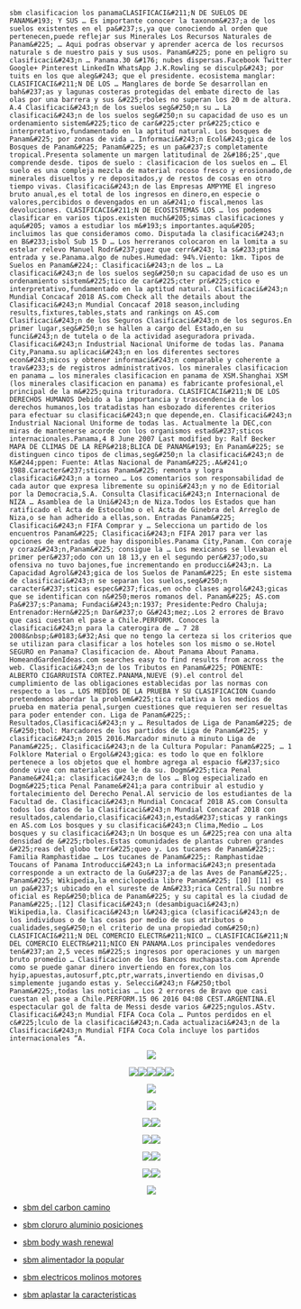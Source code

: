 
```
sbm clasificacion los panamaCLASIFICACI&#211;N DE SUELOS DE PANAM&#193; Y SUS … Es importante conocer la taxonom&#237;a de los suelos existentes en el pa&#237;s,ya que conociendo al orden que pertenecen,puede reflejar sus Minerales Los Recursos Naturales de Panam&#225; … Aqui podras observar y aprender acerca de los recursos naturale s de nuestro pais y sus usos. Panam&#225; pone en peligro su clasificaci&#243;n … Panama.30 &#176; nubes dispersas.Facebook Twitter Google+ Pinterest LinkedIn WhatsApp J.K.Rowling se disculp&#243; por tuits en los que aleg&#243; que el presidente. ecosistema manglar: CLASIFICACI&#211;N DE LOS … Manglares de borde Se desarrollan en bah&#237;as y lagunas costeras protegidas del embate directo de las olas por una barrera y sus &#225;rboles no superan los 20 m de altura. A.4 Clasificaci&#243;n de los suelos seg&#250;n su … La clasificaci&#243;n de los suelos seg&#250;n su capacidad de uso es un ordenamiento sistem&#225;tico de car&#225;cter pr&#225;ctico e interpretativo,fundamentado en la aptitud natural. Los bosques de Panam&#225; por zonas de vida … Informaci&#243;n Ecol&#243;gica de los Bosques de Panam&#225; Panam&#225; es un pa&#237;s completamente tropical.Presenta solamente un margen latitudinal de 2&#186;25',que comprende desde. tipos de suelo : clasificacion de los suelos en … El suelo es una compleja mezcla de material rocoso fresco y erosionado,de minerales disueltos y re depositados,y de restos de cosas en otro tiempo vivas. Clasificaci&#243;n de las Empresas AMPYME El ingreso bruto anual,es el total de los ingresos en dinero,en especie o valores,percibidos o devengados en un a&#241;o fiscal,menos las devoluciones. CLASIFICACI&#211;N DE ECOSISTEMAS LOS … los podemos clasificar en varios tipos.existen much&#205;simas clasificaciones y aqu&#205; vamos a estudiar los m&#193;s importantes.aqu&#205; incluimos las que consideramos como. Disputada la clasificaci&#243;n en B&#233;isbol Sub 15 D … Los herreranos colocaron en la lomita a su estelar relevo Manuel Rodr&#237;guez que cerr&#243; la s&#233;ptima entrada y se.Panama.algo de nubes.Humedad: 94%.Viento: 1km. Tipos de Suelos en Panam&#224;: Clasificaci&#243;n de los … La clasificaci&#243;n de los suelos seg&#250;n su capacidad de uso es un ordenamiento sistem&#225;tico de car&#225;cter pr&#225;ctico e interpretativo,fundamentado en la aptitud natural. Clasificaci&#243;n Mundial Concacaf 2018 AS.com Check all the details about the Clasificaci&#243;n Mundial Concacaf 2018 season,including results,fixtures,tables,stats and rankings on AS.com Clasificaci&#243;n de los Seguros Clasificaci&#243;n de los seguros.En primer lugar,seg&#250;n se hallen a cargo del Estado,en su funci&#243;n de tutela o de la actividad aseguradora privada. Clasificaci&#243;n Industrial Nacional Uniforme de todas las. Panama City,Panama.su aplicaci&#243;n en los diferentes sectores econ&#243;micos y obtener informaci&#243;n comparable y coherente a trav&#233;s de registros administrativos. los minerales clasificacion en panama … los minerales clasificacion en panama de XSM.Shanghai XSM (los minerales clasificacion en panama) es fabricante profesional,el principal de la m&#225;quina trituradora. CLASIFICACI&#211;N DE LOS DERECHOS HUMANOS Debido a la importancia y trascendencia de los derechos humanos,los tratadistas han esbozado diferentes criterios para efectuar su clasificaci&#243;n que depende,en. Clasificaci&#243;n Industrial Nacional Uniforme de todas las. Actualmente la DEC,con miras de mantenerse acorde con los organismos estad&#237;sticos internacionales.Panama,4 8 June 2007 Last modified by: Ralf Becker MAPA DE CLIMAS DE LA REP&#218;BLICA DE PANAM&#193; En Panam&#225; se distinguen cinco tipos de climas,seg&#250;n la clasificaci&#243;n de K&#244;ppen: Fuente: Atlas Nacional de Panam&#225;.A&#241;o 1988.Caracter&#237;sticas Panam&#225; remonta y logra clasificaci&#243;n a torneo … Los comentarios son responsabilidad de cada autor que expresa libremente su opini&#243;n y no de Editorial por la Democracia,S.A. Consulta Clasificaci&#243;n Internacional de NIZA … Asamblea de la Uni&#243;n de Niza.Todos los Estados que han ratificado el Acta de Estocolmo o el Acta de Ginebra del Arreglo de Niza,o se han adherido a ellas,son. Entradas Panam&#225; Clasificaci&#243;n FIFA Comprar y … Selecciona un partido de los encuentros Panam&#225; Clasificaci&#243;n FIFA 2017 para ver las opciones de entradas que hay disponibles.Panama City,Panam. Con coraje y coraz&#243;n,Panam&#225; consigue la … Los mexicanos se llevaban el primer per&#237;odo con un 18 13,y en el segundo per&#237;odo,su ofensiva no tuvo bajones,fue incrementando en producci&#243;n. La Capacidad Agrol&#243;gica de los Suelos de Panam&#225; En este sistema de clasificaci&#243;n se separan los suelos,seg&#250;n caracter&#237;sticas espec&#237;ficas,en ocho clases agrol&#243;gicas que se identifican con n&#250;meros romanos del. Panam&#225; AS.com Pa&#237;s:Panama; Fundaci&#243;n:1937; Presidente:Pedro Chaluja; Entrenador:Hern&#225;n Dar&#237;o G&#243;mez;.Los 2 errores de Bravo que casi cuestan el pase a Chile.PERFORM. Conoces la clasificaci&#243;n para la caterogira de … 7 28 2008&nbsp;&#0183;&#32;Asi que no tengo la certeza si los criterios que se utilizan para clasificar a los hoteles son los mismo o se.Hotel SEGURO en Panama? Clasificacion de. About Panama About Panama. HomeandGardenIdeas.com searches easy to find results from across the web. Clasificaci&#243;n de los Tributos en Panam&#225; PONENTE: ALBERTO CIGARRUISTA CORTEZ.PANAMA,NUEVE (9).el control del cumplimiento de las obligaciones establecidas por las normas con respecto a los … LOS MEDIOS DE LA PRUEBA Y SU CLASIFICACION Cuando pretendemos abordar la problem&#225;tica relativa a los medios de prueba en materia penal,surgen cuestiones que requieren ser resueltas para poder entender con. Liga de Panam&#225;: Resultados,Clasificaci&#243;n y … Resultados de Liga de Panam&#225; de F&#250;tbol: Marcadores de los partidos de Liga de Panam&#225; y clasificaci&#243;n 2015 2016.Marcador minuto a minuto Liga de Panam&#225;. Clasificaci&#243;n de la Cultura Popular: Panam&#225; … 1 Folklore Material o Ergol&#243;gica: es todo lo que en folklore pertenece a los objetos que el hombre agrega al espacio f&#237;sico donde vive con materiales que le da su. Dogm&#225;tica Penal Paname&#241;a: clasificaci&#243;n de los … Blog especializado en Dogm&#225;tica Penal Paname&#241;a para contribuir al estudio y fortalecimiento del Derecho Penal.Al servicio de los estudiantes de la Facultad de. Clasificaci&#243;n Mundial Concacaf 2018 AS.com Consulta todos los datos de la Clasificaci&#243;n Mundial Concacaf 2018 con resultados,calendario,clasificaci&#243;n,estad&#237;sticas y rankings en AS.com Los bosques y su clasificaci&#243;n Clima,Medio … Los bosques y su clasificaci&#243;n Un bosque es un &#225;rea con una alta densidad de &#225;rboles.Estas comunidades de plantas cubren grandes &#225;reas del globo terr&#225;queo y. Los tucanes de Panam&#225;: Familia Ramphastidae … Los tucanes de Panam&#225;: Ramphastidae Toucans of Panama Introducci&#243;n La informaci&#243;n presentada corresponde a un extracto de la Gu&#237;a de las Aves de Panam&#225;. Panam&#225; Wikipedia,la enciclopedia libre Panam&#225; [10] [11] es un pa&#237;s ubicado en el sureste de Am&#233;rica Central.Su nombre oficial es Rep&#250;blica de Panam&#225; y su capital es la ciudad de Panam&#225;.[12] Clasificaci&#243;n (desambiguaci&#243;n) Wikipedia,la. Clasificaci&#243;n l&#243;gica (clasificaci&#243;n de los individuos o de las cosas por medio de sus atributos o cualidades,seg&#250;n el criterio de una propiedad com&#250;n) CLASIFICACI&#211;N DEL COMERCIO ELECTR&#211;NICO … CLASIFICACI&#211;N DEL COMERCIO ELECTR&#211;NICO EN PANAMA.Los principales vendedores ten&#237;an 2,5 veces m&#225;s ingresos por operaciones y un margen bruto promedio … Clasificacion de los Bancos muchapasta.com Aprende como se puede ganar dinero invertiendo en forex,con los hyip,apuestas,autosurf,ptc,ptr,warrats,invertiendo en divisas,O simplemente jugando estas y. Selecci&#243;n F&#250;tbol Panam&#225;,todas las noticias … Los 2 errores de Bravo que casi cuestan el pase a Chile.PERFORM.15 06 2016 04:08 CEST.ARGENTINA.El espectacular gol de falta de Messi desde varios &#225;ngulos.AStv. Clasificaci&#243;n Mundial FIFA Coca Cola … Puntos perdidos en el c&#225;lculo de la clasificaci&#243;n.Cada actualizaci&#243;n de la Clasificaci&#243;n Mundial FIFA Coca Cola incluye los partidos internacionales “A. 
```

<div align="center">

<a href="https://es-crusher.shibang-china.com/github&k=sbm+clasificacion+los+panama"><img src="https://static.shibang-china.com/es/crusher/logo.jpg"></a>

<a href="https://es-crusher.shibang-china.com/github&k=sbm+clasificacion+los+panama"><img src="https://static.shibang-china.com/es/crusher/index.jpg"></a><a href="https://es-crusher.shibang-china.com/material.htmlgithub&k=sbm+clasificacion+los+panama"><img src="https://static.shibang-china.com/es/crusher/material.jpg"></a><a href="https://es-crusher.shibang-china.com/application.htmlgithub&k=sbm+clasificacion+los+panama"><img src="https://static.shibang-china.com/es/crusher/application.jpg"></a><a href="https://es-crusher.shibang-china.com/aboutus.htmlgithub&k=sbm+clasificacion+los+panama"><img src="https://static.shibang-china.com/es/crusher/aboutus.jpg"></a><a href="https://es-crusher.shibang-china.com/contact.htmlgithub&k=sbm+clasificacion+los+panama"><img src="https://static.shibang-china.com/es/crusher/contact.jpg"></a>

<a href="https://es-crusher.shibang-china.com/github&k=sbm+clasificacion+los+panama"><img src="https://static.shibang-china.com/es/crusher/banner.jpg"></a>

<a href="https://swt.shibang-china.com/github&k=sbm+clasificacion+los+panama"><img src="https://static.shibang-china.com/es/crusher/text.jpg"></a>

<a href="https://swt.shibang-china.com/github&k=sbm+clasificacion+los+panama"><img src="https://static.shibang-china.com/es/crusher/chat.jpg"></a><a href="https://es-crusher.shibang-china.com/contact.htmlgithub&k=sbm+clasificacion+los+panama"><img src="https://static.shibang-china.com/es/crusher/message.jpg"></a>

<a href="https://es-crusher.shibang-china.com/products/pe.htmlgithub&k=sbm+clasificacion+los+panama"><img src="https://static.shibang-china.com/es/crusher/pe.jpg"></a><a href="https://es-crusher.shibang-china.com/products/pf.htmlgithub&k=sbm+clasificacion+los+panama"><img src="https://static.shibang-china.com/es/crusher/pf.jpg"></a>

<a href="https://es-crusher.shibang-china.com/products/hpt.htmlgithub&k=sbm+clasificacion+los+panama"><img src="https://static.shibang-china.com/es/crusher/hpt.jpg"></a><a href="https://es-crusher.shibang-china.com/products/vsi.htmlgithub&k=sbm+clasificacion+los+panama"><img src="https://static.shibang-china.com/es/crusher/vsi.jpg"></a>

<a href="https://es-crusher.shibang-china.com/products/klv.htmlgithub&k=sbm+clasificacion+los+panama"><img src="https://static.shibang-china.com/es/crusher/klv.jpg"></a><a href="https://es-crusher.shibang-china.com/products/portable.htmlgithub&k=sbm+clasificacion+los+panama"><img src="https://static.shibang-china.com/es/crusher/portable.jpg"></a>

<a href="https://swt.shibang-china.com/github&k=sbm+clasificacion+los+panama"><img src="https://static.shibang-china.com/es/crusher/case.jpg"></a>

</div>


* [sbm del carbon camino](sbm%20del%20carbon%20camino.md)

* [sbm cloruro aluminio posiciones](sbm%20cloruro%20aluminio%20posiciones.md)

* [sbm body wash renewal](sbm%20body%20wash%20renewal.md)

* [sbm alimentador la popular](sbm%20alimentador%20la%20popular.md)

* [sbm electricos molinos motores](sbm%20electricos%20molinos%20motores.md)

* [sbm aplastar la caracteristicas](sbm%20aplastar%20la%20caracteristicas.md)